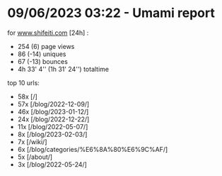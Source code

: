 # 09/06/2023 03:22 - Umami report
for www.shifeiti.com [24h] :

 - 254 (6) page views
 - 86 (-14) uniques
 - 67 (-13) bounces
 - 4h 33' 4'' (1h 31' 24'') totaltime


top 10 urls:
 - 58x [/]
 - 57x [/blog/2022-12-09/]
 - 46x [/blog/2023-01-12/]
 - 24x [/blog/2022-12-22/]
 - 11x [/blog/2022-05-07/]
 - 8x [/blog/2023-02-03/]
 - 7x [/wiki/]
 - 6x [/blog/categories/%E6%8A%80%E6%9C%AF/]
 - 5x [/about/]
 - 3x [/blog/2022-05-24/]


